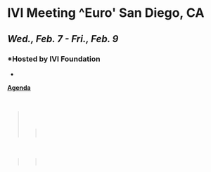 <div id="rightCol0">

<div data-align="center">

# IVI Meeting ^Euro' San Diego, CA

## ***Wed., Feb. 7 - Fri., Feb. 9***

</div>

<div data-align="center">

### *Hosted by IVI Foundation  
  
*

</div>

**[Agenda](Feb%202018%20Agenda%20-%20IVI.pdf)**

 

>  
> 
> > ###  
> > 
> > > 

 

> >  

####  

#### 

####  

 

</div>
